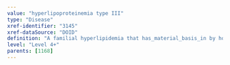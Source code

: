 ```yaml
---
value: "hyperlipoproteinemia type III"
type: "Disease"
xref-identifier: "3145"
xref-dataSource: "DOID"
definition: "A familial hyperlipidemia that has_material_basis_in by homozygous, compound heterozygous, or heterozygous mutation in the APOE gene on chromosome 19q13."
level: "Level 4+"
parents: [1168]
---
```

